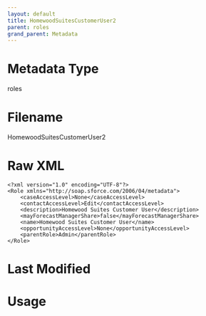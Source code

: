 ```yaml
---
layout: default
title: HomewoodSuitesCustomerUser2
parent: roles
grand_parent: Metadata
---
```

# Metadata Type
roles


# Filename 
HomewoodSuitesCustomerUser2


# Raw XML
```
<?xml version="1.0" encoding="UTF-8"?>
<Role xmlns="http://soap.sforce.com/2006/04/metadata">
    <caseAccessLevel>None</caseAccessLevel>
    <contactAccessLevel>Edit</contactAccessLevel>
    <description>Homewood Suites Customer User</description>
    <mayForecastManagerShare>false</mayForecastManagerShare>
    <name>Homewood Suites Customer User</name>
    <opportunityAccessLevel>None</opportunityAccessLevel>
    <parentRole>Admin</parentRole>
</Role>
```


# Last Modified


# Usage
